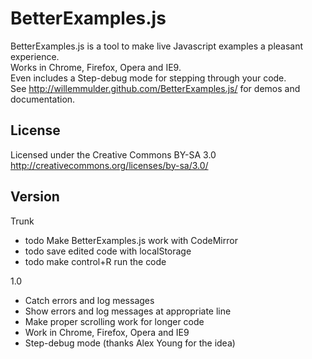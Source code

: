 BetterExamples.js
============

BetterExamples.js is a tool to make live Javascript examples a pleasant experience.  
Works in Chrome, Firefox, Opera and IE9.  
Even includes a Step-debug mode for stepping through your code.  
See http://willemmulder.github.com/BetterExamples.js/ for demos and documentation.  

License
----------------
Licensed under the Creative Commons BY-SA 3.0  
http://creativecommons.org/licenses/by-sa/3.0/

Version
-----------------
Trunk  
- todo Make BetterExamples.js work with CodeMirror  
- todo save edited code with localStorage  
- todo make control+R run the code  
  
1.0  
+ Catch errors and log messages  
+ Show errors and log messages at appropriate line  
+ Make proper scrolling work for longer code
+ Work in Chrome, Firefox, Opera and IE9  
+ Step-debug mode (thanks Alex Young for the idea)